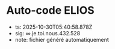 # Auto-code ELIOS
- ts: 2025-10-30T05:40:58.878Z
- sig: ∞.je.toi.nous.432.528
- note: fichier généré automatiquement